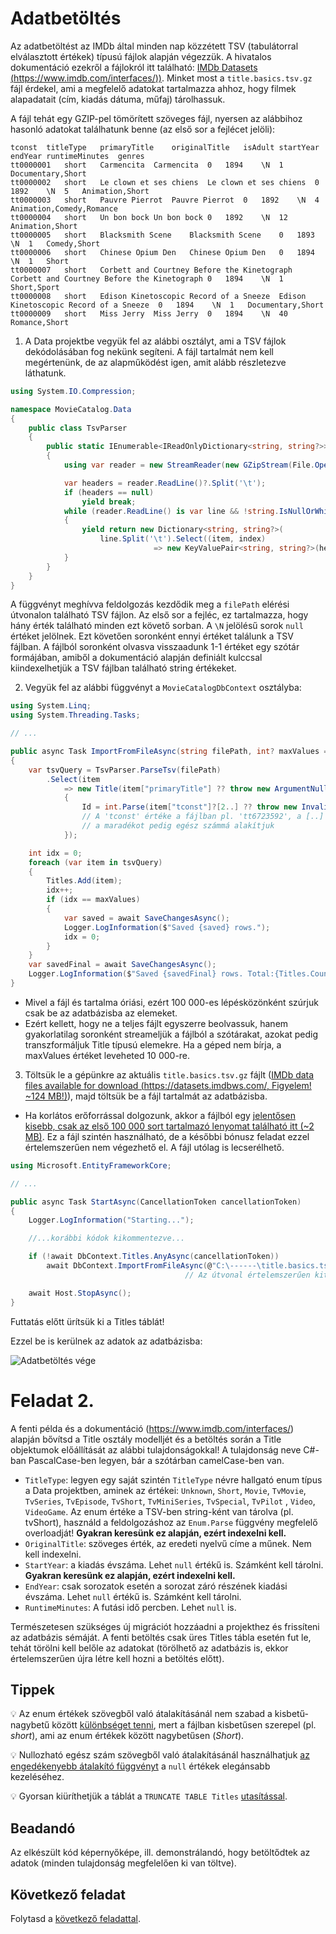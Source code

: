 # Adatbetöltés

Az adatbetöltést az IMDb által minden nap közzétett TSV (tabulátorral elválasztott értékek) típusú fájlok alapján végezzük. A hivatalos dokumentáció ezekről a fájlokról itt található: [IMDb Datasets (https://www.imdb.com/interfaces/))](https://www.imdb.com/interfaces/). Minket most a `title.basics.tsv.gz` fájl érdekel, ami a megfelelő adatokat tartalmazza ahhoz, hogy filmek alapadatait (cím, kiadás dátuma, műfaj) tárolhassuk.

A fájl tehát egy GZIP-pel tömörített szöveges fájl, nyersen az alábbihoz hasonló adatokat találhatunk benne (az első sor a fejlécet jelöli):

```
tconst	titleType	primaryTitle	originalTitle	isAdult	startYear	endYear	runtimeMinutes	genres
tt0000001	short	Carmencita	Carmencita	0	1894	\N	1	Documentary,Short
tt0000002	short	Le clown et ses chiens	Le clown et ses chiens	0	1892	\N	5	Animation,Short
tt0000003	short	Pauvre Pierrot	Pauvre Pierrot	0	1892	\N	4	Animation,Comedy,Romance
tt0000004	short	Un bon bock	Un bon bock	0	1892	\N	12	Animation,Short
tt0000005	short	Blacksmith Scene	Blacksmith Scene	0	1893	\N	1	Comedy,Short
tt0000006	short	Chinese Opium Den	Chinese Opium Den	0	1894	\N	1	Short
tt0000007	short	Corbett and Courtney Before the Kinetograph	Corbett and Courtney Before the Kinetograph	0	1894	\N	1	Short,Sport
tt0000008	short	Edison Kinetoscopic Record of a Sneeze	Edison Kinetoscopic Record of a Sneeze	0	1894	\N	1	Documentary,Short
tt0000009	short	Miss Jerry	Miss Jerry	0	1894	\N	40	Romance,Short
```

1. A Data projektbe vegyük fel az alábbi osztályt, ami a TSV fájlok dekódolásában fog nekünk segíteni. A fájl tartalmát nem kell megértenünk, de az alapműködést igen, amit alább részletezve láthatunk.

``` C#
using System.IO.Compression;

namespace MovieCatalog.Data
{
    public class TsvParser
    {
        public static IEnumerable<IReadOnlyDictionary<string, string?>> ParseTsv(string filePath)
        {
            using var reader = new StreamReader(new GZipStream(File.OpenRead(filePath), CompressionMode.Decompress));

            var headers = reader.ReadLine()?.Split('\t');
            if (headers == null)
                yield break;
            while (reader.ReadLine() is var line && !string.IsNullOrWhiteSpace(line))
            {
                yield return new Dictionary<string, string?>(
                    line.Split('\t').Select((item, index) 
                                => new KeyValuePair<string, string?>(headers[index], item != @"\N" ? item : null)));
            }
        }
    }
}
```

A függvényt meghívva feldolgozás kezdődik meg a `filePath` elérési útvonalon található TSV fájlon. Az első sor a fejléc, ez tartalmazza, hogy hány érték található minden ezt követő sorban. A `\N` jelölésű sorok `null` értéket jelölnek. Ezt követően soronként ennyi értéket találunk a TSV fájlban. A fájlból soronként olvasva visszaadunk 1-1 értéket egy szótár formájában, amiből a dokumentáció alapján definiált kulccsal kiindexelhetjük a TSV fájlban található string értékeket.

2. Vegyük fel az alábbi függvényt a `MovieCatalogDbContext` osztályba:
``` C#
using System.Linq;
using System.Threading.Tasks;

// ...

public async Task ImportFromFileAsync(string filePath, int? maxValues = 100_000)
{
    var tsvQuery = TsvParser.ParseTsv(filePath)
        .Select(item
            => new Title(item["primaryTitle"] ?? throw new ArgumentNullException("Null title"))
            {
                Id = int.Parse(item["tconst"]?[2..] ?? throw new InvalidOperationException("Null id")),
                // A 'tconst' értéke a fájlban pl. 'tt6723592', a [..] range operátorral a 'tt'-t az elejéről levágjuk,
                // a maradékot pedig egész számmá alakítjuk
            });

    int idx = 0;
    foreach (var item in tsvQuery)
    {
        Titles.Add(item);
        idx++;
        if (idx == maxValues)
        {
            var saved = await SaveChangesAsync();
            Logger.LogInformation($"Saved {saved} rows.");
            idx = 0;
        }
    }
    var savedFinal = await SaveChangesAsync();
    Logger.LogInformation($"Saved {savedFinal} rows. Total:{Titles.Count()} rows");
}

```
- Mivel a fájl és tartalma óriási, ezért 100 000-es lépésközönként szúrjuk csak be az adatbázisba az elemeket.
- Ezért kellett, hogy ne a teljes fájlt egyszerre beolvassuk, hanem gyakorlatilag soronként streameljük a fájlból a szótárakat, azokat pedig transzformáljuk Title típusú elemekre. Ha a géped nem bírja, a maxValues értéket leveheted 10 000-re.

3. Töltsük le a gépünkre az aktuális `title.basics.tsv.gz` fájlt ([IMDb data files available for download (https://datasets.imdbws.com/, Figyelem! ~124 MB!)](https://datasets.imdbws.com/)), majd töltsük be a fájl tartalmát az adatbázisba.
  - Ha korlátos erőforrással dolgozunk, akkor a fájlból egy [jelentősen kisebb, csak az első 100 000 sort tartalmazó lenyomat található itt (~2 MB)](res/title.basics.stub.tsv.gz). Ez a fájl szintén használható, de a későbbi bónusz feladat ezzel értelemszerűen nem végezhető el. A fájl utólag is lecserélhető.

``` C#
using Microsoft.EntityFrameworkCore;

// ...

public async Task StartAsync(CancellationToken cancellationToken)
{
    Logger.LogInformation("Starting...");

    //...korábbi kódok kikommentezve...

    if (!await DbContext.Titles.AnyAsync(cancellationToken))
        await DbContext.ImportFromFileAsync(@"C:\------\title.basics.tsv.gz"); 
                                       // Az útvonal értelemszerűen kitöltendő.

    await Host.StopAsync();
}
```

Futtatás előtt ürítsük ki a Titles táblát!

Ezzel be is kerülnek az adatok az adatbázisba:

![Adatbetöltés vége](images/adatbetoltes-vege.png)

# Feladat 2.

A fenti példa és a dokumentáció (https://www.imdb.com/interfaces/) alapján bővítsd a Title osztály modelljét és a betöltés során a Title objektumok előállítását az alábbi tulajdonságokkal! A tulajdonság neve C#-ban PascalCase-ben legyen, bár a szótárban camelCase-ben van.

- `TitleType`: legyen egy saját szintén `TitleType` névre hallgató enum típus a Data projektben, aminek az értékei: `Unknown`, `Short`, `Movie`, `TvMovie`, `TvSeries`, `TvEpisode`, `TvShort`, `TvMiniSeries`, `TvSpecial`, `TvPilot` , `Video`, `VideoGame`. Az enum értéke a TSV-ben string-ként van tárolva (pl. tvShort), használd a feldolgozáshoz az `Enum.Parse` függvény megfelelő overloadját! **Gyakran keresünk ez alapján, ezért indexelni kell.**
- `OriginalTitle`: szöveges érték, az eredeti nyelvű címe a műnek. Nem kell indexelni.
- `StartYear`: a kiadás évszáma. Lehet `null` értékű is. Számként kell tárolni. **Gyakran keresünk ez alapján, ezért indexelni kell.**
- `EndYear`: csak sorozatok esetén a sorozat záró részének kiadási évszáma. Lehet `null` értékű is. Számként kell tárolni.
- `RuntimeMinutes`: A futási idő percben. Lehet `null` is.

Természetesen szükséges új migrációt hozzáadni a projekthez és frissíteni az adatbázis sémáját. A fenti betöltés csak üres Titles tábla esetén fut le, tehát törölni kell belőle az adatokat (törölhető az adatbázis is, ekkor értelemszerűen újra létre kell hozni a betöltés előtt).

## Tippek

 :bulb: Az enum értékek szövegből való átalakításánál nem szabad a kisbetű-nagybetű között [különbséget tenni](https://learn.microsoft.com/en-us/dotnet/api/system.enum.parse?view=net-6.0#system-enum-parse-1(system-string-system-boolean)), mert a fájlban kisbetűsen szerepel (pl. *short*), ami az enum értékek között nagybetűsen (*Short*).
 
 :bulb: Nullozható egész szám szövegből való átalakításánál használhatjuk [az engedékenyebb átalakító függvényt](https://stackoverflow.com/a/52969952) a `null` értékek elegánsabb kezeléséhez.

 :bulb: Gyorsan kiüríthetjük a táblát a `TRUNCATE TABLE Titles` [utasítással](https://learn.microsoft.com/en-us/sql/t-sql/statements/truncate-table-transact-sql?view=sql-server-ver16).
 
## Beadandó

Az elkészült kód képernyőképe, ill. demonstrálandó, hogy betöltődtek az adatok (minden tulajdonság megfelelően ki van töltve).

## Következő feladat

Folytasd a [következő feladattal](Feladat-3.md).
